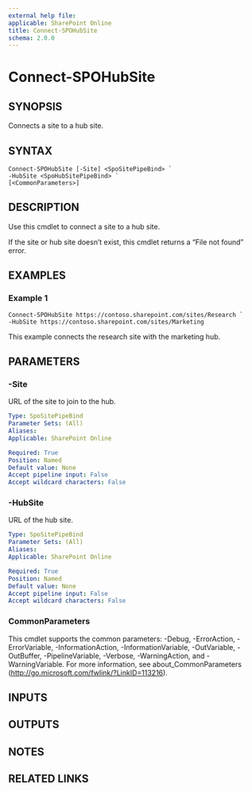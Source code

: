 ```yaml
---
external help file: 
applicable: SharePoint Online
title: Connect-SPOHubSite
schema: 2.0.0
---
```


# Connect-SPOHubSite

## SYNOPSIS
Connects a site to a hub site.

## SYNTAX

```
Connect-SPOHubSite [-Site] <SpoSitePipeBind> `
-HubSite <SpoHubSitePipeBind> `
[<CommonParameters>]
```

## DESCRIPTION
Use this cmdlet to connect a site to a hub site.

If the site or hub site doesn’t exist, this cmdlet returns a “File not found” error.

## EXAMPLES

### Example 1

```
Connect-SPOHubSite https://contoso.sharepoint.com/sites/Research `
-HubSite https://contoso.sharepoint.com/sites/Marketing 
```

This example connects the research site with the marketing hub.

## PARAMETERS

### -Site

URL of the site to join to the hub.

```yaml
Type: SpoSitePipeBind
Parameter Sets: (All)
Aliases: 
Applicable: SharePoint Online

Required: True
Position: Named
Default value: None
Accept pipeline input: False
Accept wildcard characters: False
```

### -HubSite

URL of the hub site.

```yaml
Type: SpoSitePipeBind
Parameter Sets: (All)
Aliases: 
Applicable: SharePoint Online

Required: True
Position: Named
Default value: None
Accept pipeline input: False
Accept wildcard characters: False
```

### CommonParameters
This cmdlet supports the common parameters: -Debug, -ErrorAction, -ErrorVariable, -InformationAction, -InformationVariable, -OutVariable, -OutBuffer, -PipelineVariable, -Verbose, -WarningAction, and -WarningVariable. For more information, see about_CommonParameters (http://go.microsoft.com/fwlink/?LinkID=113216).

## INPUTS

## OUTPUTS

## NOTES

## RELATED LINKS
